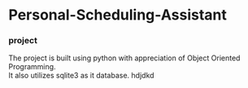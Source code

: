 # Personal-Scheduling-Assistant
### project 

The project is built using python with appreciation of Object Oriented Programming.<br />
It also utilizes sqlite3 as it database.
hdjdkd
